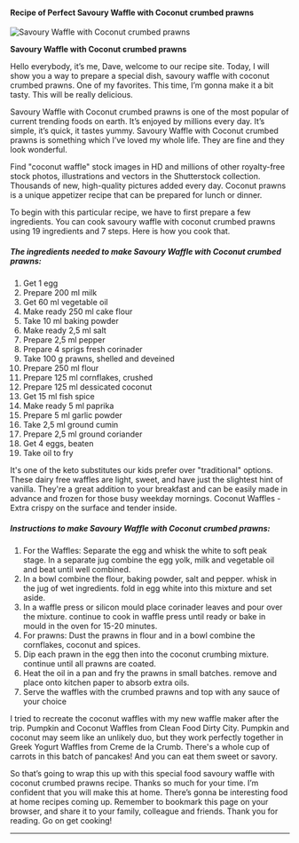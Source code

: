             

#### Recipe of Perfect Savoury Waffle with Coconut crumbed prawns

![Savoury Waffle with Coconut crumbed prawns](https://img-global.cpcdn.com/recipes/6d9b3c7a2c9caef4/751x532cq70/savoury-waffle-with-coconut-crumbed-prawns-recipe-main-photo.jpg)

**Savoury Waffle with Coconut crumbed prawns**

Hello everybody, it’s me, Dave, welcome to our recipe site. Today, I will show you a way to prepare a special dish, savoury waffle with coconut crumbed prawns. One of my favorites. This time, I’m gonna make it a bit tasty. This will be really delicious.

Savoury Waffle with Coconut crumbed prawns is one of the most popular of current trending foods on earth. It’s enjoyed by millions every day. It’s simple, it’s quick, it tastes yummy. Savoury Waffle with Coconut crumbed prawns is something which I’ve loved my whole life. They are fine and they look wonderful.

Find "coconut waffle" stock images in HD and millions of other royalty-free stock photos, illustrations and vectors in the Shutterstock collection. Thousands of new, high-quality pictures added every day. Coconut prawns is a unique appetizer recipe that can be prepared for lunch or dinner.

To begin with this particular recipe, we have to first prepare a few ingredients. You can cook savoury waffle with coconut crumbed prawns using 19 ingredients and 7 steps. Here is how you cook that.

##### The ingredients needed to make Savoury Waffle with Coconut crumbed prawns:

1.  Get 1 egg
2.  Prepare 200 ml milk
3.  Get 60 ml vegetable oil
4.  Make ready 250 ml cake flour
5.  Take 10 ml baking powder
6.  Make ready 2,5 ml salt
7.  Prepare 2,5 ml pepper
8.  Prepare 4 sprigs fresh corinader
9.  Take 100 g prawns, shelled and deveined
10.  Prepare 250 ml flour
11.  Prepare 125 ml cornflakes, crushed
12.  Prepare 125 ml dessicated coconut
13.  Get 15 ml fish spice
14.  Make ready 5 ml paprika
15.  Prepare 5 ml garlic powder
16.  Take 2,5 ml ground cumin
17.  Prepare 2,5 ml ground coriander
18.  Get 4 eggs, beaten
19.  Take oil to fry

It's one of the keto substitutes our kids prefer over "traditional" options. These dairy free waffles are light, sweet, and have just the slightest hint of vanilla. They're a great addition to your breakfast and can be easily made in advance and frozen for those busy weekday mornings. Coconut Waffles - Extra crispy on the surface and tender inside.

##### Instructions to make Savoury Waffle with Coconut crumbed prawns:

1.  For the Waffles: Separate the egg and whisk the white to soft peak stage. In a separate jug combine the egg yolk, milk and vegetable oil and beat until well combined.
2.  In a bowl combine the flour, baking powder, salt and pepper. whisk in the jug of wet ingredients. fold in egg white into this mixture and set aside.
3.  In a waffle press or silicon mould place corinader leaves and pour over the mixture. continue to cook in waffle press until ready or bake in mould in the oven for 15-20 minutes.
4.  For prawns: Dust the prawns in flour and in a bowl combine the cornflakes, coconut and spices.
5.  Dip each prawn in the egg then into the coconut crumbing mixture. continue until all prawns are coated.
6.  Heat the oil in a pan and fry the prawns in small batches. remove and place onto kitchen paper to absorb extra oils.
7.  Serve the waffles with the crumbed prawns and top with any sauce of your choice

I tried to recreate the coconut waffles with my new waffle maker after the trip. Pumpkin and Coconut Waffles from Clean Food Dirty City. Pumpkin and coconut may seem like an unlikely duo, but they work perfectly together in Greek Yogurt Waffles from Creme de la Crumb. There's a whole cup of carrots in this batch of pancakes! And you can eat them sweet or savory.

So that’s going to wrap this up with this special food savoury waffle with coconut crumbed prawns recipe. Thanks so much for your time. I’m confident that you will make this at home. There’s gonna be interesting food at home recipes coming up. Remember to bookmark this page on your browser, and share it to your family, colleague and friends. Thank you for reading. Go on get cooking!

* * *